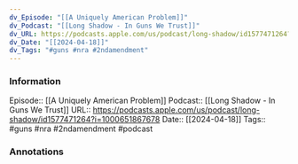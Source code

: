 ```yaml
---
dv_Episode: "[[A Uniquely American Problem]]"
dv_Podcast: "[[Long Shadow - In Guns We Trust]]"
dv_URL: https://podcasts.apple.com/us/podcast/long-shadow/id1577471264?i=1000651867678
dv_Date: "[[2024-04-18]]"
dv_Tags: "#guns #nra #2ndamendment"
---
```

### Information

Episode:: [[A Uniquely American Problem]]
Podcast:: [[Long Shadow - In Guns We Trust]]
URL:: https://podcasts.apple.com/us/podcast/long-shadow/id1577471264?i=1000651867678
Date:: [[2024-04-18]]
Tags:: #guns #nra #2ndamendment
#podcast


### Annotations

